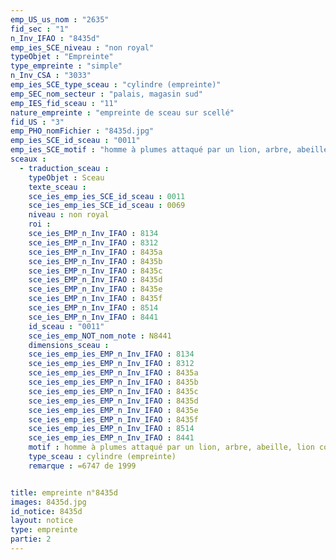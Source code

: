 ```yaml
---
emp_US_us_nom : "2635"
fid_sec : "1"
n_Inv_IFAO : "8435d"
emp_ies_SCE_niveau : "non royal"
typeObjet : "Empreinte"
type_empreinte : "simple"
n_Inv_CSA : "3033"
emp_ies_SCE_type_sceau : "cylindre (empreinte)"
emp_SEC_nom_secteur : "palais, magasin sud"
emp_IES_fid_sceau : "11"
nature_empreinte : "empreinte de sceau sur scellé"
fid_US : "3"
emp_PHO_nomFichier : "8435d.jpg"
emp_ies_SCE_id_sceau : "0011"
emp_ies_SCE_motif : "homme à plumes attaqué par un lion, arbre, abeille, lion couchant,…"
sceaux :
  - traduction_sceau : 
    typeObjet : Sceau
    texte_sceau : 
    sce_ies_emp_ies_SCE_id_sceau : 0011
    sce_ies_emp_ies_SCE_id_sceau : 0069
    niveau : non royal
    roi : 
    sce_ies_EMP_n_Inv_IFAO : 8134
    sce_ies_EMP_n_Inv_IFAO : 8312
    sce_ies_EMP_n_Inv_IFAO : 8435a
    sce_ies_EMP_n_Inv_IFAO : 8435b
    sce_ies_EMP_n_Inv_IFAO : 8435c
    sce_ies_EMP_n_Inv_IFAO : 8435d
    sce_ies_EMP_n_Inv_IFAO : 8435e
    sce_ies_EMP_n_Inv_IFAO : 8435f
    sce_ies_EMP_n_Inv_IFAO : 8514
    sce_ies_EMP_n_Inv_IFAO : 8441
    id_sceau : "0011"
    sce_ies_emp_NOT_nom_note : N8441
    dimensions_sceau : 
    sce_ies_emp_ies_EMP_n_Inv_IFAO : 8134
    sce_ies_emp_ies_EMP_n_Inv_IFAO : 8312
    sce_ies_emp_ies_EMP_n_Inv_IFAO : 8435a
    sce_ies_emp_ies_EMP_n_Inv_IFAO : 8435b
    sce_ies_emp_ies_EMP_n_Inv_IFAO : 8435c
    sce_ies_emp_ies_EMP_n_Inv_IFAO : 8435d
    sce_ies_emp_ies_EMP_n_Inv_IFAO : 8435e
    sce_ies_emp_ies_EMP_n_Inv_IFAO : 8435f
    sce_ies_emp_ies_EMP_n_Inv_IFAO : 8514
    sce_ies_emp_ies_EMP_n_Inv_IFAO : 8441
    motif : homme à plumes attaqué par un lion, arbre, abeille, lion couchant,…
    type_sceau : cylindre (empreinte)
    remarque : =6747 de 1999


title: empreinte n°8435d
images: 8435d.jpg
id_notice: 8435d
layout: notice
type: empreinte
partie: 2
---
```


